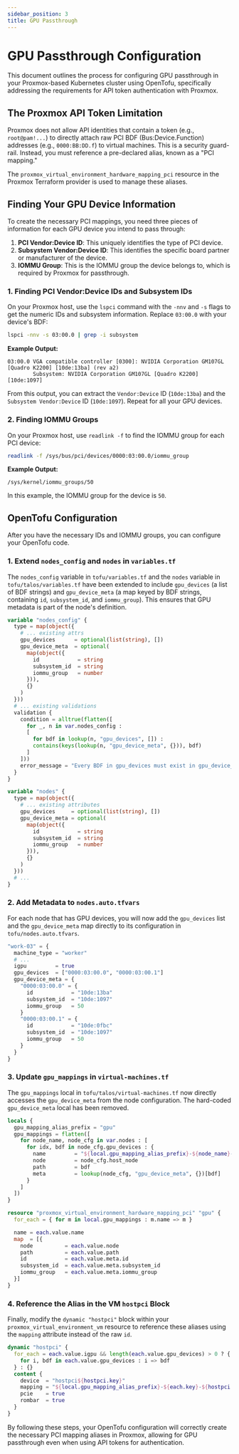 ```yaml
---
sidebar_position: 3
title: GPU Passthrough
---
```


# GPU Passthrough Configuration

This document outlines the process for configuring GPU passthrough in your Proxmox-based Kubernetes cluster using OpenTofu, specifically addressing the requirements for API token authentication with Proxmox.

## The Proxmox API Token Limitation

Proxmox does not allow API identities that contain a token (e.g., `root@pam!...`) to directly attach raw PCI BDF (Bus:Device.Function) addresses (e.g., `0000:BB:DD.f`) to virtual machines. This is a security guard-rail. Instead, you must reference a pre-declared alias, known as a "PCI mapping."

The `proxmox_virtual_environment_hardware_mapping_pci` resource in the Proxmox Terraform provider is used to manage these aliases.

## Finding Your GPU Device Information

To create the necessary PCI mappings, you need three pieces of information for each GPU device you intend to pass through:

1.  **PCI Vendor:Device ID**: This uniquely identifies the type of PCI device.
2.  **Subsystem Vendor:Device ID**: This identifies the specific board partner or manufacturer of the device.
3.  **IOMMU Group**: This is the IOMMU group the device belongs to, which is required by Proxmox for passthrough.

### 1. Finding PCI Vendor:Device IDs and Subsystem IDs

On your Proxmox host, use the `lspci` command with the `-nnv` and `-s` flags to get the numeric IDs and subsystem information. Replace `03:00.0` with your device's BDF:

```bash
lspci -nnv -s 03:00.0 | grep -i subsystem
```

**Example Output:**

```
03:00.0 VGA compatible controller [0300]: NVIDIA Corporation GM107GL [Quadro K2200] [10de:13ba] (rev a2)
        Subsystem: NVIDIA Corporation GM107GL [Quadro K2200] [10de:1097]
```

From this output, you can extract the `Vendor:Device` ID (`10de:13ba`) and the `Subsystem Vendor:Device` ID (`10de:1097`). Repeat for all your GPU devices.

### 2. Finding IOMMU Groups

On your Proxmox host, use `readlink -f` to find the IOMMU group for each PCI device:

```bash
readlink -f /sys/bus/pci/devices/0000:03:00.0/iommu_group
```

**Example Output:**

```
/sys/kernel/iommu_groups/50
```

In this example, the IOMMU group for the device is `50`.

## OpenTofu Configuration

After you have the necessary IDs and IOMMU groups, you can configure your OpenTofu code.

### 1. Extend `nodes_config` and `nodes` in `variables.tf`

The `nodes_config` variable in `tofu/variables.tf` and the `nodes` variable in `tofu/talos/variables.tf` have been extended to include `gpu_devices` (a list of BDF strings) and `gpu_device_meta` (a map keyed by BDF strings, containing `id`, `subsystem_id`, and `iommu_group`). This ensures that GPU metadata is part of the node's definition.

```terraform
variable "nodes_config" {
  type = map(object({
    # ... existing attrs
    gpu_devices      = optional(list(string), [])
    gpu_device_meta  = optional(
      map(object({
        id            = string
        subsystem_id  = string
        iommu_group   = number
      })),
      {}
    )
  }))
  # ... existing validations
  validation {
    condition = alltrue(flatten([
      for _, n in var.nodes_config :
      [
        for bdf in lookup(n, "gpu_devices", []) :
        contains(keys(lookup(n, "gpu_device_meta", {})), bdf)
      ]
    ]))
    error_message = "Every BDF in gpu_devices must exist in gpu_device_meta."
  }
}

variable "nodes" {
  type = map(object({
    # ... existing attributes
    gpu_devices     = optional(list(string), [])
    gpu_device_meta = optional(
      map(object({
        id            = string
        subsystem_id  = string
        iommu_group   = number
      })),
      {}
    )
  }))
  # ...
}
```

### 2. Add Metadata to `nodes.auto.tfvars`

For each node that has GPU devices, you will now add the `gpu_devices` list and the `gpu_device_meta` map directly to its configuration in `tofu/nodes.auto.tfvars`.

```terraform
"work-03" = {
  machine_type = "worker"
  # ...
  igpu         = true
  gpu_devices  = ["0000:03:00.0", "0000:03:00.1"]
  gpu_device_meta = {
    "0000:03:00.0" = {
      id            = "10de:13ba"
      subsystem_id  = "10de:1097"
      iommu_group   = 50
    }
    "0000:03:00.1" = {
      id            = "10de:0fbc"
      subsystem_id  = "10de:1097"
      iommu_group   = 50
    }
  }
}
```

### 3. Update `gpu_mappings` in `virtual-machines.tf`

The `gpu_mappings` local in `tofu/talos/virtual-machines.tf` now directly accesses the `gpu_device_meta` from the node configuration. The hard-coded `gpu_device_meta` local has been removed.

```terraform
locals {
  gpu_mapping_alias_prefix = "gpu"
  gpu_mappings = flatten([
    for node_name, node_cfg in var.nodes : [
      for idx, bdf in node_cfg.gpu_devices : {
        name         = "${local.gpu_mapping_alias_prefix}-${node_name}-${idx}"
        node         = node_cfg.host_node
        path         = bdf
        meta         = lookup(node_cfg, "gpu_device_meta", {})[bdf]
      }
    ]
  ])
}
```

```terraform
resource "proxmox_virtual_environment_hardware_mapping_pci" "gpu" {
  for_each = { for m in local.gpu_mappings : m.name => m }

  name = each.value.name
  map  = [{
    node          = each.value.node
    path          = each.value.path
    id            = each.value.meta.id
    subsystem_id  = each.value.meta.subsystem_id
    iommu_group   = each.value.meta.iommu_group
  }]
}
```

### 4. Reference the Alias in the VM `hostpci` Block

Finally, modify the `dynamic "hostpci"` block within your `proxmox_virtual_environment_vm` resource to reference these aliases using the `mapping` attribute instead of the raw `id`.

```terraform
dynamic "hostpci" {
  for_each = each.value.igpu && length(each.value.gpu_devices) > 0 ? {
    for i, bdf in each.value.gpu_devices : i => bdf
  } : {}
  content {
    device  = "hostpci${hostpci.key}"
    mapping = "${local.gpu_mapping_alias_prefix}-${each.key}-${hostpci.key}"
    pcie    = true
    rombar  = true
  }
}
```

By following these steps, your OpenTofu configuration will correctly create the necessary PCI mapping aliases in Proxmox, allowing for GPU passthrough even when using API tokens for authentication.